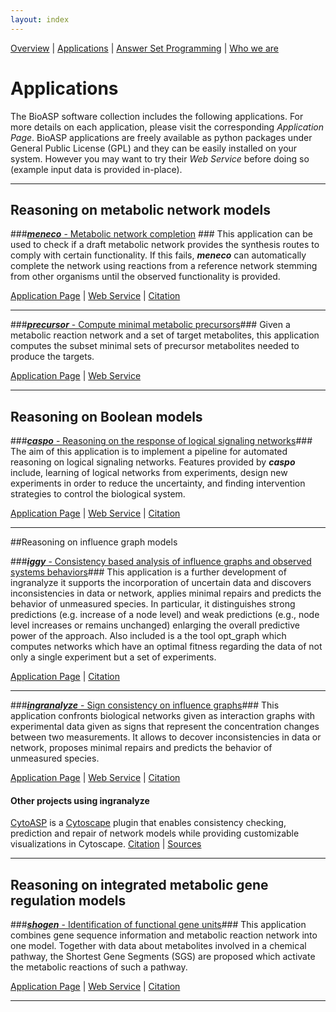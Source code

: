 ```yaml
---
layout: index
---
```

[Overview](http://bioasp.github.io/index.html) \| [Applications](http://bioasp.github.io/apps.html) \| [Answer Set Programming](http://bioasp.github.io/index.html) \| [Who we are](http://bioasp.github.io/index.html)

# Applications
The BioASP software collection includes the following applications. For more details on each application, please visit the corresponding <em>Application Page</em>. BioASP applications are freely available as python packages under General Public License (GPL) and they can be easily installed on your system. However you may want to try their <em>Web Service</em> before doing so (example input data is provided in-place).

***

## Reasoning on metabolic network models

###[**_meneco_** - Metabolic network completion](http://bioasp.github.io/meneco) ###
This application can be used to check if a draft metabolic network provides the synthesis routes to comply with certain functionality. If this fails, **_meneco_** can automatically complete the network using reactions from a reference network stemming from other organisms until the observed functionality is provided.

[Application Page](http://bioasp.github.io/meneco) \| <a href="http://mobyle.genouest.org/cgi-bin/Mobyle/portal.py#forms::meneco" target="_blank">Web Service</a> \| [Citation](http://dx.doi.org/10.1007/978-3-642-40564-8_25)

***
###[**_precursor_** - Compute minimal metabolic precursors](http://bioasp.github.io/precursor)###
Given a metabolic reaction network and a set of target metabolites, this application computes the subset minimal sets of precursor metabolites needed to produce the targets.

[Application Page](http://bioasp.github.io/precursor) \| <a href="http://mobyle.genouest.org/cgi-bin/Mobyle/portal.py#forms::precursor" target="_blank">Web Service</a>

***

## Reasoning on Boolean models

###[**_caspo_** - Reasoning on the response of logical signaling networks](http://bioasp.github.io/caspo)###
The aim of this application is to implement a pipeline for automated reasoning on logical signaling networks. Features provided by **_caspo_** include, learning of logical networks from experiments, design new experiments in order to reduce the uncertainty, and finding intervention strategies to control the biological system.

[Application Page](http://bioasp.github.io/caspo) \| <a href="http://mobyle.genouest.org/cgi-bin/Mobyle/portal.py#forms::caspo-learn" target="_blank">Web Service</a> \| [Citation](http://dx.doi.org/10.1093/bioinformatics/btt393)

***

##Reasoning on influence graph models

###[**_iggy_** - Consistency based analysis of influence graphs and observed systems behaviors](http://bioasp.github.io/iggy)###
This application is a further development of ingranalyze it supports the incorporation of uncertain data and
 discovers inconsistencies in data or network, applies minimal repairs and predicts the behavior of unmeasured species. In particular, it distinguishes strong predictions (e.g. increase of a node level) and
weak predictions (e.g., node level increases or remains unchanged) enlarging the overall predictive power of the approach. Also included is a the tool opt_graph which computes networks which have an optimal fitness regarding the data of not only a single experiment but a set of experiments.

[Application Page](http://bioasp.github.io/iggy) \|
[Citation](http://dx.doi.org/10.1186/s12859-015-0733-7)

***

###[**_ingranalyze_** - Sign consistency on influence graphs](http://bioasp.github.io/ingranalyze)###
This application confronts biological networks given as interaction graphs with
experimental data given as signs that represent the concentration changes between two measurements.
It allows to decover inconsistencies in data or network, proposes minimal repairs and
 predicts the behavior of unmeasured species.

[Application Page](http://bioasp.github.io/ingranalyze) \| <a href="http://mobyle.genouest.org/cgi-bin/Mobyle/portal.py#forms::ingranalyze" target="_blank">Web Service</a> \| [Citation](http://dx.doi.org/10.1007/978-3-540-89982-2_19)


#### Other projects using ingranalyze
[CytoASP](http://dx.doi.org/10.1186/s12918-015-0179-6) is a [Cytoscape](http://www.cytoscape.org/) plugin that enables consistency checking, prediction and repair of network models while providing customizable visualizations in Cytoscape.
[Citation](http://dx.doi.org/10.1186/s12918-015-0179-6) \| 
[Sources](https://bitbucket.org/akittas/cytoasp)
***


## Reasoning on integrated metabolic gene regulation models

###[**_shogen_** - Identification of functional gene units](http://bioasp.github.io/shogen)###
This application combines gene sequence information and metabolic reaction network into one model.
Together with data about metabolites involved in a chemical pathway,
 the Shortest Gene Segments (SGS) are proposed which activate the metabolic reactions of such a pathway.

[Application Page](http://bioasp.github.io/shogen) \| <a href="http://mobyle.genouest.org/cgi-bin/Mobyle/portal.py#forms::shogen" target="_blank">Web Service</a> \| [Citation](http://dx.doi.org/10.1007/978-3-642-40564-8_21)

***


